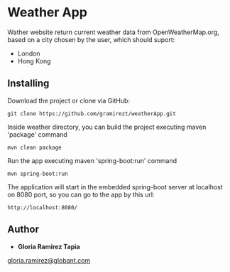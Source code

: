 # Weather App

Wather website return current weather data from OpenWeatherMap.org, based on a city chosen by the user, which should suport:

- London
- Hong Kong

## Installing

Download the project or clone via GitHub:

```
git clone https://github.com/gramirezt/weatherApp.git
```

Inside weather directory, you can build the project executing maven 'package' command

```
mvn clean package
```

Run the app executing maven 'spring-boot:run' command

```
mvn spring-boot:run
```

The application will start in the embedded spring-boot server at localhost on 8080 port, so you can go to the app by this url:

```
http://localhost:8080/
```

## Author

* **Gloria Ramirez Tapia**

gloria.ramirez@globant.com
